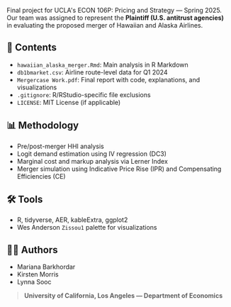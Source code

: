 Final project for UCLA's ECON 106P: Pricing and Strategy — Spring 2025.  
Our team was assigned to represent the **Plaintiff (U.S. antitrust agencies)** in evaluating the proposed merger of Hawaiian and Alaska Airlines.

## 📂 Contents

- `hawaiian_alaska_merger.Rmd`: Main analysis in R Markdown
- `db1bmarket.csv`: Airline route-level data for Q1 2024
- `Mergercase Work.pdf`: Final report with code, explanations, and visualizations
- `.gitignore`: R/RStudio-specific file exclusions
- `LICENSE`: MIT License (if applicable)

## 📊 Methodology

- Pre/post-merger HHI analysis
- Logit demand estimation using IV regression (DC3)
- Marginal cost and markup analysis via Lerner Index
- Merger simulation using Indicative Price Rise (IPR) and Compensating Efficiencies (CE)

## 🛠️ Tools

- R, tidyverse, AER, kableExtra, ggplot2
- Wes Anderson `Zissou1` palette for visualizations

## 👩‍💻 Authors

- Mariana Barkhordar  
- Kirsten Morris  
- Lynna Sooc  

> **University of California, Los Angeles — Department of Economics**
